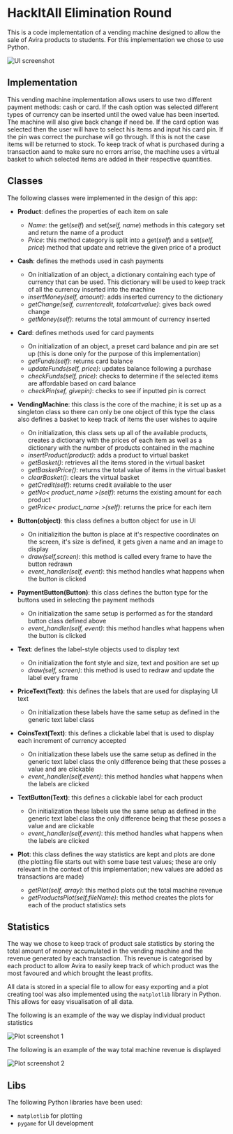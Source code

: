 # HackItAll Elimination Round

This is a code implementation of a vending machine designed to allow the sale
of Avira products to students. For this implementation we chose to use Python.

![UI screenshot](https://github.com/vladirares/HackItAll/blob/master/UI.png)

## Implementation

This vending machine implementation allows users to use two different payment
methods: cash or card. If the cash option was selected different types of 
currency can be inserted until the owed value has been inserted. The machine
will also give back change if need be. If the card option was selected then the
user will have to select his items and input his card pin. If the pin was 
correct the purchase will go through. If this is not the case items will be
returned to stock.
To keep track of what is purchased during a transaction aand to make sure no
errors arrise, the machine uses a virtual basket to which selected items are
added in their respective quantities.

## Classes

The following classes were implemented in the design of this app:

* **Product**: defines the properties of each item on sale
	* *Name*: the get(*self*) and set(*self, name*) methods in this category
				set and return the name of a product
	* *Price*: this method category is split into a get(*self*) and a 
				set(*self, price*) method that update and retrieve the given
				price of a product

* **Cash**: defines the methods used in cash payments
	* On initialization of an object, a dictionary containing each type of 
	currency that can be used. This dictionary will be used to keep track of
	all the currency inserted into the machine
	* *insertMoney(self, amount)*: adds inserted currency to the dictionary
	* *getChange(self, currentcredit, totalcartvalue)*: gives back owed change
	* *getMoney(self)*: returns the total ammount of currency inserted

* **Card**: defines methods used for card payments
	* On initialization of an object, a preset card balance and pin are set up
	(this is done only for the purpose of this implementation)
	* *getFunds(self)*: returns card balance
	* *updateFunds(self, price)*: updates balance following a purchase
	* *checkFunds(self, price)*: checks to determine if the selected items are 
	affordable based on card balance
	* *checkPin(sef, givepin)*: checks to see if inputted pin is correct

* **VendingMachine**: this class is the core of the machine; it is set up as a
	singleton class so there can only be one object of this type the class 
	also defines a basket to keep track of items the user wishes to aquire
	* On initialization, this class sets up all of the available products, creates a dictionary with the prices of each item as well as a dictionary
	with the number of products contained in the machine
	* *insertProduct(product)*: adds a product to virtual basket
	* *getBasket()*: retrieves all the items stored in the virtual basket
	* *getBasketPrice()*: returns the total value of items in the virtual 
	basket
	* *clearBasket()*: clears the virtual basket
	* *getCredit(self)*: returns credit available to the user
	* *getNo< product_name >(self)*: returns the existing amount for each
	product
	* *getPrice< product_name >(self)*: returns the price for each item

* **Button(object)**: this class defines a button object for use in UI
	* On initializition the button is place at it's respective coordinates on
	the screen, it's size is defined, it gets given a name and an image to
	display
	* *draw(self,screen)*: this method is called every frame to have the button
	redrawn
	* *event_handler(self, event)*: this method handles what happens when the
	button is clicked

* **PaymentButton(Button)**: this class defines the button type for the buttons
	used in selecting the payment methods
	* On initialization the same setup is performed as for the standard button 
	class defined above
	* *event_handler(self, event)*: this method handles what happens when the
	button is clicked

* **Text**: defines the label-style objects used to display text
	* On initialization the font style and size, text and position are set up
	* *draw(self, screen)*: this method is used to redraw and update the label
	every frame

* **PriceText(Text)**: this defines the labels that are used for displaying UI
	text
	* On initialization these labels have the same setup as defined in the 
	generic text label class 

* **CoinsText(Text)**: this defines a clickable label that is used to display 
	each increment of currency accepted
	* On initialization these labels use the same setup as defined in the
	generic text label class the only difference being that these posses a 
	value and are clickable
	* *event_handler(self,event)*: this method handles what happens when the 
	labels are clicked

* **TextButton(Text)**: this defines a clickable label for each product
	* On initialization these labels use the same setup as defined in the
	generic text label class the only difference being that these posses a 
	value and are clickable
	* *event_handler(self,event)*: this method handles what happens when the 
	labels are clicked

* **Plot**: this class defines the way statistics are kept and plots are done 
	(the plotting file starts out with some base test values; these are only
	relevant in the context of this implementation; new values are added as
	transactions are made)
	* *getPlot(self, array)*: this method plots out the total machine revenue
	* *getProductsPlot(self,fileName)*: this method creates the plots for each
	of the product statistics sets

## Statistics

The way we chose to keep track of product sale statistics by storing the total 
amount of money accumulated in the vending machine and the revenue generated by
each transaction. This revenue is categorised by each product to allow Avira to
easily keep track of which product was the most favoured and which brought the
least profits.

All data is stored in a special file to allow for easy exporting and a plot 
creating tool was also implemented using the `matplotlib` library in Python.
This allows for easy visualisation of all data.

The following is an example of the way we display individual product statistics

![Plot screenshot 1](https://github.com/vladirares/HackItAll/blob/master/plot1.png)

The following is an example of the way total machine revenue is displayed

![Plot screenshot 2](https://github.com/vladirares/HackItAll/blob/master/plot2.png)

## Libs

The following Python libraries have been used:
* `matplotlib` for plotting
* `pygame` for UI development
